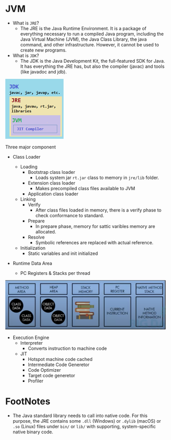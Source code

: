 # JVM

- What is `JRE`?
    - The JRE is the Java Runtime Environment. It is a package of everything necessary to run a compiled Java program, including the Java Virtual Machine (JVM), the Java Class Library, the java command, and other infrastructure. However, it cannot be used to create new programs.
- What is `JDK`?
    - The JDK is the Java Development Kit, the full-featured SDK for Java. It has everything the JRE has, but also the compiler (javac) and tools (like javadoc and jdb).

![](./Screen/jdk.png)    

Three major component
- Class Loader
    - Loading
        - Bootstrap class loader
            - Loads system jar `rt.jar` class to memory in `jre/lib` folder.
        - Extension class loader
            - Makes precompiled class files available to JVM
        - Application class loader
    - Linking
        - Verify
            - After class files loaded in memory, there is a verify phase to check conformance to standard.
        - Prepare
            - In prepare phase, memory for sattic varibles memory are allocated.
        - Resolve
            - Symbolic references are replaced with actual reference.
    - Initialization
        - Static variables and init initialized

- Runtime Data Area
    - PC Registers & Stacks per thread
    
![](./screen/memory.png)

- Execution Engine
    - Interpreter
        - Converts instruction to machine code
    - JIT
        - Hotspot machine code cached
        - Intermediate Code Generetor
        - Code Optimizer
        - Target code generetor
        - Profiler

# FootNotes
- The Java standard library needs to call into native code. For this purpose, the JRE contains some `.dll` (Windows) or `.dylib` (macOS) or `.so` (Linux) files under `bin/` or `lib/` with supporting, system-specific native binary code.